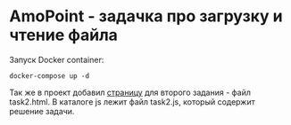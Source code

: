 # AmoPoint - задачка про загрузку и чтение файла

Запуск Docker container:

    docker-compose up -d

Так же в проект добавил [страницу](https://test.amopoint-dev.ru/testzz/testlist.html) для второго задания - файл task2.html.
В каталоге js лежит файл task2.js, который содержит решение задачи.
